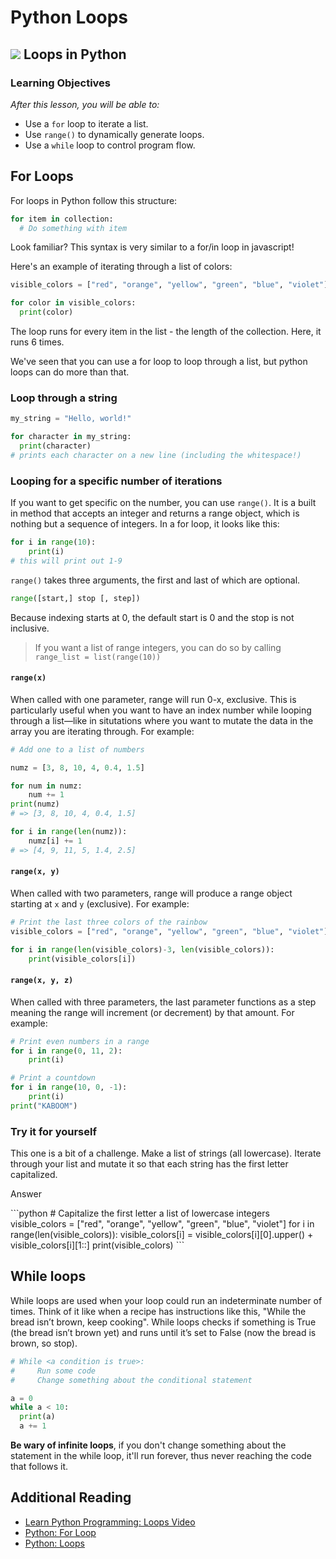 # Python Loops

## ![](https://ga-dash.s3.amazonaws.com/production/assets/logo-9f88ae6c9c3871690e33280fcf557f33.png) Loops in Python

### Learning Objectives

_After this lesson, you will be able to:_

* Use a `for` loop to iterate a list.
* Use `range()` to dynamically generate loops.
* Use a `while` loop to control program flow.

## For Loops

For loops in Python follow this structure:

```python
for item in collection:
  # Do something with item
```

Look familiar? This syntax is very similar to a for/in loop in javascript!

Here's an example of iterating through a list of colors:

```python
visible_colors = ["red", "orange", "yellow", "green", "blue", "violet"]

for color in visible_colors:
  print(color)
```

The loop runs for every item in the list - the length of the collection. Here, it runs 6 times.

We've seen that you can use a for loop to loop through a list, but python loops can do more than that.

### Loop through a string

```python
my_string = "Hello, world!"

for character in my_string:
  print(character)
# prints each character on a new line (including the whitespace!)
```

### Looping for a specific number of iterations

If you want to get specific on the number, you can use `range()`. It is a built in method that accepts an integer and returns a range object, which is nothing but a sequence of integers. In a for loop, it looks like this:

```python
for i in range(10):
    print(i)
# this will print out 1-9
```

`range()` takes three arguments, the first and last of which are optional.

```python
range([start,] stop [, step])
```

Because indexing starts at 0, the default start is 0 and the stop is not inclusive.

> If you want a list of range integers, you can do so by calling `range_list = list(range(10))`

#### `range(x)`

When called with one parameter, range will run 0-x, exclusive. This is particularly useful when you want to have an index number while looping through a list—like in situtations where you want to mutate the data in the array you are iterating through. For example:

```python
# Add one to a list of numbers

numz = [3, 8, 10, 4, 0.4, 1.5]

for num in numz:
    num += 1
print(numz)
# => [3, 8, 10, 4, 0.4, 1.5]

for i in range(len(numz)):
    numz[i] += 1 
# => [4, 9, 11, 5, 1.4, 2.5]
```

#### `range(x, y)`

When called with two parameters, range will produce a range object starting at `x` and `y` \(exclusive\). For example:

```python
# Print the last three colors of the rainbow
visible_colors = ["red", "orange", "yellow", "green", "blue", "violet"]

for i in range(len(visible_colors)-3, len(visible_colors)):
    print(visible_colors[i])
```

#### `range(x, y, z)`

When called with three parameters, the last parameter functions as a step meaning the range will increment \(or decrement\) by that amount. For example:

```python
# Print even numbers in a range
for i in range(0, 11, 2):
    print(i)

# Print a countdown
for i in range(10, 0, -1):
    print(i)
print("KABOOM")
```

### Try it for yourself

This one is a bit of a challenge. Make a list of strings \(all lowercase\). Iterate through your list and mutate it so that each string has the first letter capitalized.

Answer

 \`\`\`python \# Capitalize the first letter a list of lowercase integers visible\_colors = \["red", "orange", "yellow", "green", "blue", "violet"\] for i in range\(len\(visible\_colors\)\): visible\_colors\[i\] = visible\_colors\[i\]\[0\].upper\(\) + visible\_colors\[i\]\[1::\] print\(visible\_colors\) \`\`\`

## While loops

While loops are used when your loop could run an indeterminate number of times. Think of it like when a recipe has instructions like this, "While the bread isn’t brown, keep cooking". While loops checks if something is True \(the bread isn’t brown yet\) and runs until it’s set to False \(now the bread is brown, so stop\).

```python
# While <a condition is true>:
#     Run some code
#     Change something about the conditional statement

a = 0
while a < 10:
  print(a)
  a += 1
```

**Be wary of infinite loops**, if you don't change something about the statement in the while loop, it'll run forever, thus never reaching the code that follows it.

## Additional Reading

* [Learn Python Programming: Loops Video](https://www.youtube.com/watch?v=JkQ0Xeg8LRI)
* [Python: For Loop](https://wiki.python.org/moin/ForLoop)
* [Python: Loops](https://www.tutorialspoint.com/python/python_loops.htm)
